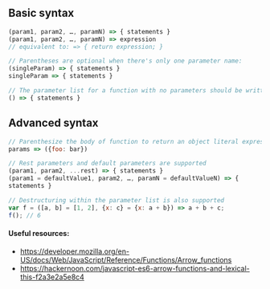 ## Basic syntax
```javascript
(param1, param2, …, paramN) => { statements } 
(param1, param2, …, paramN) => expression
// equivalent to: => { return expression; } 

// Parentheses are optional when there's only one parameter name:
(singleParam) => { statements }
singleParam => { statements }

// The parameter list for a function with no parameters should be written with a pair of parentheses.
() => { statements }
```
## Advanced syntax 
```javascript
// Parenthesize the body of function to return an object literal expression:
params => ({foo: bar}) 

// Rest parameters and default parameters are supported
(param1, param2, ...rest) => { statements } 
(param1 = defaultValue1, param2, …, paramN = defaultValueN) => { 
statements } 

// Destructuring within the parameter list is also supported
var f = ([a, b] = [1, 2], {x: c} = {x: a + b}) => a + b + c;
f(); // 6
```






#### Useful resources:
* https://developer.mozilla.org/en-US/docs/Web/JavaScript/Reference/Functions/Arrow_functions
* https://hackernoon.com/javascript-es6-arrow-functions-and-lexical-this-f2a3e2a5e8c4
